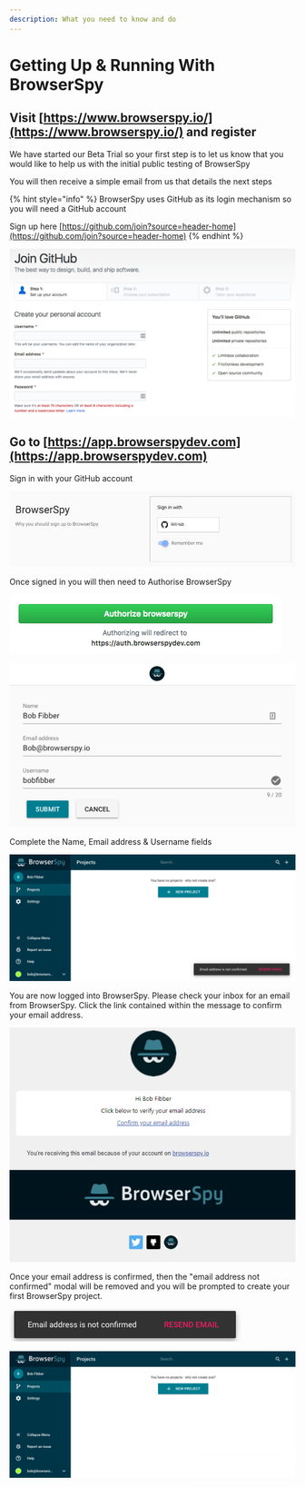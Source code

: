 ```yaml
---
description: What you need to know and do
---
```


# Getting Up & Running With BrowserSpy

## Visit [https://www.browserspy.io/](https://www.browserspy.io/) and register

We have started our Beta Trial so your first step is to let us know that you would like to help us with the initial public testing of BrowserSpy

You will then receive a simple email from us that details the next steps

{% hint style="info" %}
BrowserSpy uses GitHub as its login mechanism so you will need a GitHub account

Sign up here [https://github.com/join?source=header-home](https://github.com/join?source=header-home)
{% endhint %}

![Create your free GitHub account](.gitbook/assets/join-github-github.png)

## Go to [https://app.browserspydev.com](https://app.browserspydev.com)

Sign in with your GitHub account

![](.gitbook/assets/login-browserspydev.png)

Once signed in you will then need to Authorise BrowserSpy

![](.gitbook/assets/authorize-application.png)

![](.gitbook/assets/create-account-browserspy.png)

Complete the Name, Email address & Username fields

![](.gitbook/assets/projects-browserspy-following-sign-up.png)

You are now logged into BrowserSpy. Please check your inbox for an email from BrowserSpy. Click the link contained within the message to confirm your email address.

![Confirmation Email](.gitbook/assets/browserspy-confirmation-email.png)

Once your email address is confirmed, then the "email address not confirmed" modal will be removed and you will be prompted to create your first BrowserSpy project.

![](.gitbook/assets/projects-browserspy-email-address-not-confirmed-modal.png)

![](.gitbook/assets/new-projects-browserspy.png)

